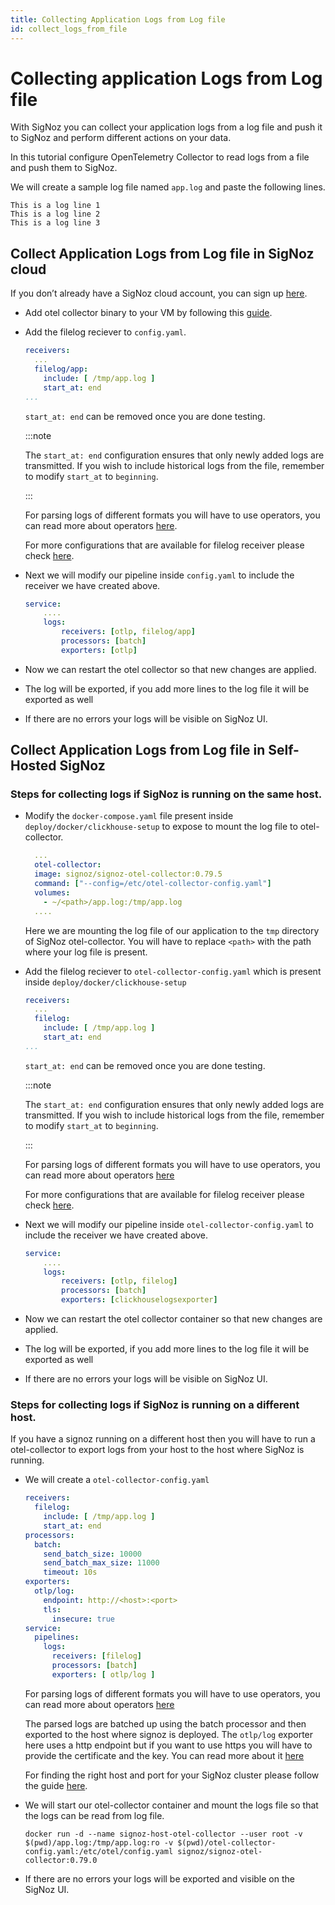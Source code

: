 ```yaml
---
title: Collecting Application Logs from Log file
id: collect_logs_from_file
---
```

# Collecting application Logs from Log file

With SigNoz you can collect your application logs from a log file and push it to SigNoz and perform different actions on your data.

In this tutorial configure OpenTelemetry Collector to read logs from a file and push them to SigNoz.


We will create a sample log file named `app.log` and paste the following lines.
  ```
  This is a log line 1
  This is a log line 2
  This is a log line 3
  ```

## Collect Application Logs from Log file in SigNoz cloud

If you don’t already have a SigNoz cloud account, you can sign up [here](https://signoz.io/teams/).

* Add otel collector binary to your VM by following this [guide](https://signoz.io/docs/tutorial/opentelemetry-binary-usage-in-virtual-machine/).
  

* Add the filelog reciever to `config.yaml`.
    ```yaml {3-15}
    receivers:
      ...
      filelog/app:
        include: [ /tmp/app.log ]
        start_at: end
    ...
    ```
    `start_at: end` can be removed once you are done testing.

  :::note

  The `start_at: end` configuration ensures that only newly added logs are transmitted. If you wish to include historical logs from the file, remember to modify `start_at` to `beginning`.

  :::

    For parsing logs of different formats you will have to use operators, you can read more about operators [here](https://signoz.io/docs/userguide/logs/#operators-for-parsing-and-manipulating-logs).

    For more configurations that are available for filelog receiver please check [here](https://github.com/open-telemetry/opentelemetry-collector-contrib/tree/main/receiver/filelogreceiver).

* Next we will modify our pipeline inside `config.yaml` to include the receiver we have created above.
    ```yaml {4}
    service:
        ....
        logs:
            receivers: [otlp, filelog/app]
            processors: [batch]
            exporters: [otlp]
    ```

* Now we can restart the otel collector so that new changes are applied.

* The log will be exported, if you add more lines to the log file it will be exported as well
  
* If there are no errors your logs will be visible on SigNoz UI.
  


## Collect Application Logs from Log file in Self-Hosted SigNoz

### Steps for collecting logs if SigNoz is running on the same host.

* Modify the `docker-compose.yaml` file present inside `deploy/docker/clickhouse-setup` to expose to mount the log file to otel-collector.

    ```yaml {6}
      ...
      otel-collector:
      image: signoz/signoz-otel-collector:0.79.5
      command: ["--config=/etc/otel-collector-config.yaml"]
      volumes:
        - ~/<path>/app.log:/tmp/app.log
      ....
    ```

    Here we are mounting the log file of our application to the `tmp` directory of SigNoz otel-collector.
    You will have to replace `<path>` with the path where your log file is present.

* Add the filelog reciever to `otel-collector-config.yaml` which is present inside `deploy/docker/clickhouse-setup`
    ```yaml {3-15}
    receivers:
      ...
      filelog:
        include: [ /tmp/app.log ]
        start_at: end
    ...
    ```
    `start_at: end` can be removed once you are done testing.

  :::note

  The `start_at: end` configuration ensures that only newly added logs are transmitted. If you wish to include historical logs from the file, remember to modify `start_at` to `beginning`.

  :::

  For parsing logs of different formats you will have to use operators, you can read more about operators [here](./logs.md#operators-for-parsing-and-manipulating-logs)

  For more configurations that are available for filelog receiver please check [here](https://github.com/open-telemetry/opentelemetry-collector-contrib/tree/main/receiver/filelogreceiver).

* Next we will modify our pipeline inside `otel-collector-config.yaml` to include the receiver we have created above.
    ```yaml {4}
    service:
        ....
        logs:
            receivers: [otlp, filelog]
            processors: [batch]
            exporters: [clickhouselogsexporter]
    ```

* Now we can restart the otel collector container so that new changes are applied.

* The log will be exported, if you add more lines to the log file it will be exported as well
  
* If there are no errors your logs will be visible on SigNoz UI.
  


### Steps for collecting logs if SigNoz is running on a different host.

If you have a signoz running on a different host then you will have to run a otel-collector to export logs from your host to the host where SigNoz is running.


* We will create a `otel-collector-config.yaml`
  ```yaml
  receivers:
    filelog:
      include: [ /tmp/app.log ]
      start_at: end
  processors:
    batch:
      send_batch_size: 10000
      send_batch_max_size: 11000
      timeout: 10s
  exporters:
    otlp/log:
      endpoint: http://<host>:<port>
      tls:
        insecure: true
  service:
    pipelines:
      logs:
        receivers: [filelog]
        processors: [batch]
        exporters: [ otlp/log ]
  ```
   For parsing logs of different formats you will have to use operators, you can read more about operators [here](./logs.md#operators-for-parsing-and-manipulating-logs)

  The parsed logs are batched up using the batch processor and then exported to the host where signoz is deployed. The `otlp/log` exporter here uses a http endpoint but if you want to use https you will have to provide the certificate and the key. You can read more about it [here](https://github.com/open-telemetry/opentelemetry-collector/blob/main/exporter/otlpexporter/README.md)

  For finding the right host and port for your SigNoz cluster please follow the guide [here](../install/troubleshooting.md#signoz-otel-collector-address-grid).  

* We will start our otel-collector container and mount the logs file so that the logs can be read from log file.
  ```
  docker run -d --name signoz-host-otel-collector --user root -v $(pwd)/app.log:/tmp/app.log:ro -v $(pwd)/otel-collector-config.yaml:/etc/otel/config.yaml signoz/signoz-otel-collector:0.79.0
  ```

* If there are no errors your logs will be exported and visible on the SigNoz UI. 